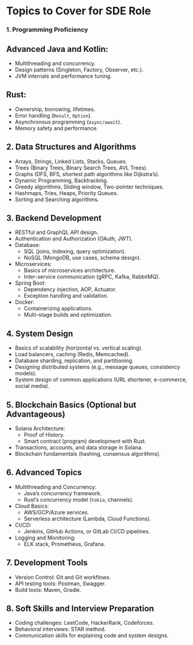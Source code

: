 # Topics to Cover for SDE Role

### 1. Programming Proficiency
## Advanced Java and Kotlin:
  - Multithreading and concurrency.
  - Design patterns (Singleton, Factory, Observer, etc.).
  - JVM internals and performance tuning.
## Rust:
  - Ownership, borrowing, lifetimes.
  - Error handling (`Result`, `Option`).
  - Asynchronous programming (`async/await`).
  - Memory safety and performance.

## 2. Data Structures and Algorithms
- Arrays, Strings, Linked Lists, Stacks, Queues.
- Trees (Binary Trees, Binary Search Trees, AVL Trees).
- Graphs (DFS, BFS, shortest path algorithms like Dijkstra’s).
- Dynamic Programming, Backtracking.
- Greedy algorithms, Sliding window, Two-pointer techniques.
- Hashmaps, Tries, Heaps, Priority Queues.
- Sorting and Searching algorithms.

## 3. Backend Development
- RESTful and GraphQL API design.
- Authentication and Authorization (OAuth, JWT).
- Database:
  - SQL (joins, indexing, query optimization).
  - NoSQL (MongoDB, use cases, schema design).
- Microservices:
  - Basics of microservices architecture.
  - Inter-service communication (gRPC, Kafka, RabbitMQ).
- Spring Boot:
  - Dependency injection, AOP, Actuator.
  - Exception handling and validation.
- Docker:
  - Containerizing applications.
  - Multi-stage builds and optimization.

## 4. System Design
- Basics of scalability (horizontal vs. vertical scaling).
- Load balancers, caching (Redis, Memcached).
- Database sharding, replication, and partitioning.
- Designing distributed systems (e.g., message queues, consistency models).
- System design of common applications (URL shortener, e-commerce, social media).

## 5. Blockchain Basics (Optional but Advantageous)
- Solana Architecture:
  - Proof of History.
  - Smart contract (program) development with Rust.
- Transactions, accounts, and data storage in Solana.
- Blockchain fundamentals (hashing, consensus algorithms).

## 6. Advanced Topics
- Multithreading and Concurrency:
  - Java’s concurrency framework.
  - Rust’s concurrency model (`tokio`, channels).
- Cloud Basics:
  - AWS/GCP/Azure services.
  - Serverless architecture (Lambda, Cloud Functions).
- CI/CD:
  - Jenkins, GitHub Actions, or GitLab CI/CD pipelines.
- Logging and Monitoring:
  - ELK stack, Prometheus, Grafana.

## 7. Development Tools
- Version Control: Git and Git workflows.
- API testing tools: Postman, Swagger.
- Build tools: Maven, Gradle.

## 8. Soft Skills and Interview Preparation
- Coding challenges: LeetCode, HackerRank, Codeforces.
- Behavioral interviews: STAR method.
- Communication skills for explaining code and system designs.